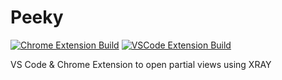 # Peeky
[![Chrome Extension Build](https://github.com/ErikDombi/Peeky/actions/workflows/chrome-extension-build.yml/badge.svg)](https://github.com/ErikDombi/Peeky/actions/workflows/chrome-extension-build.yml) [![VSCode Extension Build](https://github.com/ErikDombi/Peeky/actions/workflows/vscode-extension-build.yml/badge.svg)](https://github.com/ErikDombi/Peeky/actions/workflows/vscode-extension-build.yml)

VS Code &amp; Chrome Extension to open partial views using XRAY